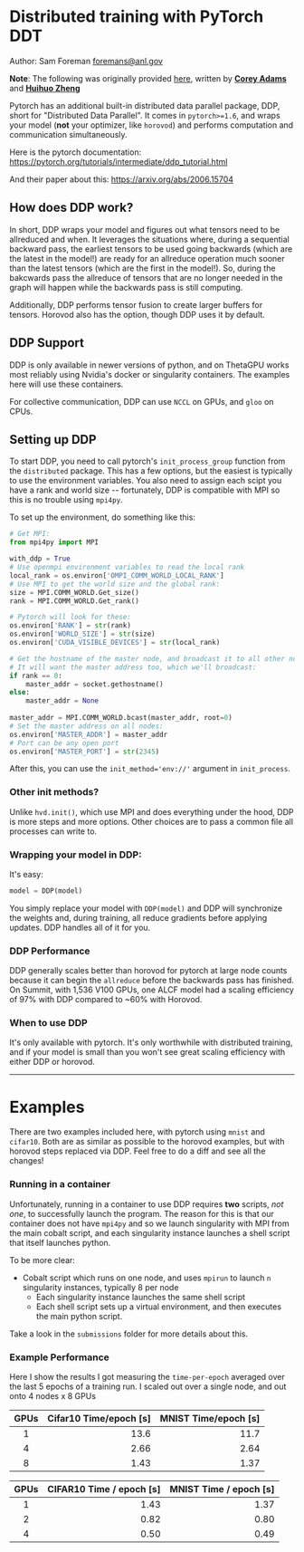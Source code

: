 # Distributed training with PyTorch DDT

Author: Sam Foreman [foremans@anl.gov](mailto:foremans@anl.gov)

**Note**:  The following was originally provided [here](https://github.com/argonne-lcf/sdl_ai_workshop/blob/master/01_distributedDeepLearning/DDP/README.md), written by __[Corey Adams](mailto:corey.adams@anl.gov)__ and __[Huihuo Zheng](mailto:huihuo.zheng@anl.gov)__

Pytorch has an additional built-in distributed data parallel package, DDP, short for "Distributed Data Parallel". It comes in `pytorch>=1.6`, and wraps your model (**not** your optimizer, like `horovod`) and performs computation and communication simultaneously.

Here is the pytorch documentation: https://pytorch.org/tutorials/intermediate/ddp_tutorial.html

And their paper about this: https://arxiv.org/abs/2006.15704

## How does DDP work?

In short, DDP wraps your model and figures out what tensors need to be allreduced and when. It leverages the situations where, during a sequential backward pass, the earliest tensors to be used going backwards (which are the latest in the model!) are ready for an allreduce operation much sooner than the latest tensors (which are the first in the model!). So, during the bakcwards pass the allreduce of tensors that are no longer needed in the graph will happen while the backwards pass is still computing.

Additionally, DDP performs tensor fusion to create larger buffers for tensors. Horovod also has the option, though DDP uses it by default.

## DDP Support

DDP is only available in newer versions of python, and on ThetaGPU works most reliably using Nvidia's docker or singularity containers. The examples here will use these containers.

For collective communication, DDP can use `NCCL` on GPUs, and `gloo` on CPUs.

## Setting up DDP

To start DDP, you need to call pytorch's `init_process_group` function from the `distributed` package. This has a few options, but the easiest is typically to use the environment variables. You also need to assign each scipt you have a rank and world size -- fortunately, DDP is compatible with MPI so this is no trouble using `mpi4py`.

To set up the environment, do something like this:

```python
# Get MPI:
from mpi4py import MPI

with_ddp = True
# Use openmpi environment variables to read the local rank
local_rank = os.environ['OMPI_COMM_WORLD_LOCAL_RANK']
# Use MPI to get the world size and the global rank:
size = MPI.COMM_WORLD.Get_size()
rank = MPI.COMM_WORLD.Get_rank()

# Pytorch will look for these:
os.environ['RANK'] = str(rank)
os.environ['WORLD_SIZE'] = str(size)
os.environ['CUDA_VISIBLE_DEVICES'] = str(local_rank)

# Get the hostname of the master node, and broadcast it to all other nodes
# It will want the master address too, which we'll broadcast:
if rank == 0:
    master_addr = socket.gethostname()
else:
    master_addr = None
    
master_addr = MPI.COMM_WORLD.bcast(master_addr, root=0)
# Set the master address on all nodes:
os.environ['MASTER_ADDR'] = master_addr
# Port can be any open port
os.environ['MASTER_PORT'] = str(2345)
```

After this, you can use the `init_method='env://'` argument in `init_process`.

### Other init methods?

Unlike `hvd.init()`, which use MPI and does everything under the hood, DDP is more steps and more options. Other choices are to pass a common file all processes can write to.

### Wrapping your model in DDP:

It's easy:

```python
model = DDP(model)
```

You simply replace your model with `DDP(model)` and DDP will synchronize the weights and, during training, all reduce gradients before applying updates. DDP handles all of it for you.

### DDP Performance

DDP generally scales better than horovod for pytorch at large node counts because it can begin the `allreduce` before the backwards pass has finished. On Summit, with 1,536 V100 GPUs, one ALCF model had a scaling efficiency of 97% with DDP compared to ~60% with Horovod.

### When to use DDP

It's only available with pytorch. It's only worthwhile with distributed training, and if your model is small than you won't see great scaling efficiency with either DDP or horovod.

---

# Examples

There are two examples included here, with pytorch using `mnist` and `cifar10`. Both are as similar as possible to the horovod examples, but with horovod steps replaced via DDP. Feel free to do a diff and see all the changes!

### Running in a container

Unfortunately, running in a container to use DDP requires **two** scripts, _not one_, to successfully launch the program. The reason for this is that our container does not have `mpi4py` and so we launch singularity with MPI from the main cobalt script, and each singularity instance launches a shell script that itself launches python.

To be more clear:

- Cobalt script which runs on one node, and uses `mpirun` to launch `n` singularity instances, typically 8 per node
  - Each singularity instance launches the same shell script
  - Each shell script sets up a virtual environment, and then executes the main python script.

Take a look in the `submissions` folder for more details about this.

### Example Performance

Here I show the results I got measuring the `time-per-epoch` averaged over the last 5 epochs of a training run. I scaled out over a single node, and out onto 4 nodes x 8 GPUs

| GPUs | Cifar10 Time/epoch [s] | MNIST Time/epoch [s] |
| :--: | ---------------------: | -------------------: |
|  1   |                   13.6 |                 11.7 |
|  4   |                   2.66 |                 2.64 |
|  8   |                   1.43 |                 1.37 |

| GPUs | CIFAR10 Time / epoch [s] | MNIST Time / epoch [s] |
| :--: | -----------------------: | ---------------------: |
|  1   |                     1.43 |                   1.37 |
|  2   |                     0.82 |                   0.80 |
|  4   |                     0.50 |                   0.49 |